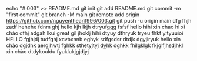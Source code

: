 echo "# 003" >> README.md
git init
git add README.md
git commit -m "first commit"
git branch -M main
git remote add origin https://github.com/nguyenthean1996/003.git
git push -u origin main
dfg
fhjh
zadf
hehehe
fdnm
ghj
hello
kjh
lkjh
dtryufggg
fsfsf
hello
hihi
xin chao
hi
xi chào
dfhj
adgah
lkui
great
gil
ịhoklj
hihi
dtyuy
dthryuk
tryeu
fhkf
yityuuioi
HELLO
fgjhjdj
tudfghj
xcvbxnnb
eghyk
sdfgsdsr
dtdjk
dgyjiryuk
hello
xin chào
dgjdhk
aergjhwtj
fghkk
sthetyjtyj
đỵhk
dghkk
fhilgklgk
fkjglfjhsdjhkl
xin chào
dtdykouldu
fyuklukjgjdjyj

